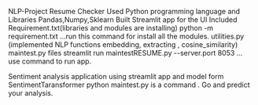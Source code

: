 NLP-Project Resume Checker 
Used Python programming language and Libraries Pandas,Numpy,Sklearn
Built Streamlit app for the UI
Included Requirement.txt(libraries and modules are installing)
python -m requirement.txt ...run this command for install all the modules.
utilities.py (implemented NLP functions embedding, extracting , cosine_similarity)
maintest.py files
streamlit run maintestRESUME.py --server.port 8053  ... use command to run app.


Sentiment analysis application using streamlit  app and model form SentimentTaransformer
python maintest.py   is a command .
Go and predict your analysis.
